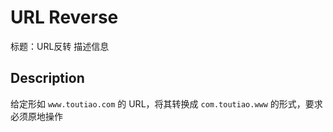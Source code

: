 # URL Reverse

标题：URL反转
描述信息

## Description

给定形如 `www.toutiao.com` 的 URL，将其转换成 `com.toutiao.www` 的形式，要求必须原地操作
